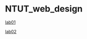 # NTUT_web_design



[lab01](https://shaneliu-zf.github.io/110590011/LAB01/)

[lab02](https://shaneliu-zf.github.io/110590011/LAB02/)
